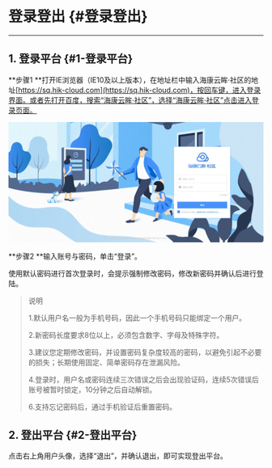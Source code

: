 # 登录登出 {#登录登出}

---

## 1. 登录平台 {#1-登录平台}

**步骤1 **打开IE浏览器（IE10及以上版本），在地址栏中输入海康云眸·社区的地址[https://sq.hik-cloud.com](https://sq.hik-cloud.com)，按回车键，进入登录界面。或者先打开百度，搜索“海康云眸·社区”，选择“海康云眸·社区”点击进入登录页面。

![](/assets/deng-lu-deng-chu.jpg)

**步骤2 **输入账号与密码，单击“登录”。

使用默认密码进行首次登录时，会提示强制修改密码，修改新密码并确认后进行登陆。

> 说明
>
> 1.默认用户名一般为手机号码，因此一个手机号码只能绑定一个用户。
>
> 2.新密码长度要求8位以上，必须包含数字、字母及特殊字符。
>
> 3.建议您定期修改密码，并设置密码复杂度较高的密码，以避免引起不必要的损失；长期使用固定、简单密码存在泄漏风险。
>
> 4.登录时，用户名或密码连续三次错误之后会出现验证码，连续5次错误后账号被暂时锁定，10分钟之后自动解锁。
>
> 6.支持忘记密码后，通过手机验证后重置密码。

#### 

## 2. 登出平台 {#2-登出平台}

点击右上角用户头像，选择“退出”，并确认退出，即可实现登出平台。

